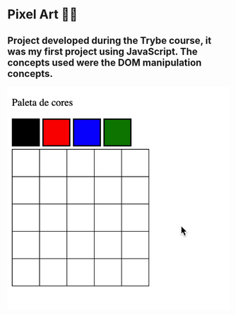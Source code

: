 <h1>Pixel Art 🧑‍🎨</h1>

<h2>
Project developed during the Trybe course, it was my first project using JavaScript.
The concepts used were the DOM manipulation concepts.</h2>

<img src="art-with-pixels.gif">

